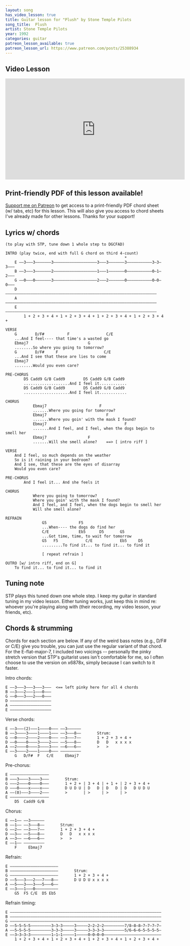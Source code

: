 ```yaml
---
layout: song
has_video_lesson: true
title: Guitar lesson for "Plush" by Stone Temple Pilots
song_title:  Plush
artist: Stone Temple Pilots
year: 1992
categories: guitar
patreon_lesson_available: true
patreon_lesson_url: https://www.patreon.com/posts/25388934
---
```


## Video Lesson

<iframe width="560" height="315" src="https://www.youtube.com/embed/6ik8ii6Yagk?showinfo=0" frameborder="0" allowfullscreen></iframe>

<!-- Coming soon! -->

## Print-friendly PDF of this lesson available!

[Support me on Patreon](https://www.patreon.com/posts/25388934) to get access to a print-friendly PDF chord sheet (w/ tabs, etc) for this lesson. This will also give you access to chord sheets I've already made for other lessons. Thanks for your support!

<!-- Coming later today! -->

## Lyrics w/ chords

    (to play with STP, tune down 1 whole step to DGCFAD)

    INTRO (play twice, end with full G chord on third 4-count)
                                                        *
        E ––3–––3–––––––3–––––––––––––––––––3–––3–––––––3–––––––––––3–3–3–––
        B ––3–––3–––––––2–––––––––––––––––––1–––1–––––––0–––––––––––0–1–2–––
        G ––0–––0–––––––3–––––––––––––––––––2–––2–––––––0–––––––––––0–0–0–––
        D ––––––––––––––––––––––––––––––––––––––––––––––––––––––––––––––––––
        A ––––––––––––––––––––––––––––––––––––––––––––––––––––––––––––––––––
        E ––––––––––––––––––––––––––––––––––––––––––––––––––––––––––––––––––
            1 + 2 + 3 + 4 + 1 + 2 + 3 + 4 + 1 + 2 + 3 + 4 + 1 + 2 + 3 + 4 +

    VERSE
        G        D/F#          F                C/E
        ...And I feel---- that time's a wasted go
        Ebmaj7                          G
        ........So where you going to tomorrow?
        G        D/F#     F                    C/E
        ...And I see that these are lies to come
        Ebmaj7
        ........Would you even care?

    PRE-CHORUS
            D5 Cadd9 G/B Cadd9        D5 Cadd9 G/B Cadd9
            ....................And I feel it............
            D5 Cadd9 G/B Cadd9        D5 Cadd9 G/B Cadd9
            ....................And I feel it............

    CHORUS
                Ebmaj7                       F
                .......Where you going for tomorrow?
                Ebmaj7                          F
                .......Where you goin' with the mask I found?
                Ebmaj7                                  F
                .......And I feel, and I feel, when the dogs begin to smell her
                Ebmaj7                  F
                .......Will she smell alone?    ==> [ intro riff ]

    VERSE
        And I feel, so much depends on the weather
        So is it raining in your bedroom?
        And I see, that these are the eyes of disarray
        Would you even care?

    PRE-CHORUS
            And I feel it... And she feels it

    CHORUS
                Where you going to tomorrow?
                Where you goin' with the mask I found?
                And I feel, and I feel, when the dogs begin to smell her
                Will she smell alone?

    REFRAIN
                    G5              F5
                    ...When---- the dogs do find her
                    C/E             Eb5      D5       G5
                    ...Got time, time, to wait for tomorrow
                    G5   F5            C/E            Eb5     D5
                    .........To find it... to find it... to find it

                    [ repeat refrain ]

    OUTRO [w/ intro riff, end on G]
        To find it... to find it... to find it

## Tuning note

STP plays this tuned down one whole step. I keep my guitar in standard tuning in my video lesson. Either tuning works, just keep this in mind re: whoever you're playing along with (their recording, my video lesson, your friends, etc).

## Chords & strumming

Chords for each section are below. If any of the weird bass notes (e.g., D/F# or C/E) give you trouble, you can just use the regular variant of that chord. For the E-flat-major-7, I included two voicings -- personally the pinky stretch version that STP's guitarist uses isn't comfortable for me, so I often choose to use the version on x6878x, simply because I can switch to it faster.

Intro chords:

    E ––3–––3–––3–––3–––  <== left pinky here for all 4 chords
    B ––3–––2–––1–––0–––
    G ––0–––3–––2–––0–––
    D ––––––––––––––––––
    A ––––––––––––––––––
    E ––––––––––––––––––

Verse chords:

    E ––3–––(2)–––1––––0––– ––3––––––
    B ––3––––3––––1––––1––– ––3–––8––       Strum:
    G ––0––––2––––2––––0––– ––3–––7––       1 + 2 + 3 + 4 +
    D ––0––––0––––3––––2––– ––5–––8––       D   D   x x x x
    A ––2––––0––––3––––3––– ––6–––6––       >   >
    E ––3––––2––––1––––0––– –––––––––
        G   D/F#  F   C/E     Ebmaj7

Pre-chorus:

    E –––––––––––––––––
    B –––3––––3––––3–––       Strum:
    G –––2––––0––––0–––       1 + 2 + | 3 + 4 | + 1 + | 2 + 3 + 4 +
    D –––0––––x––––x–––       D U D U | D   D | D   D | D   D U D U
    A ––(0)–––3––––2–––       >       | >     | >     | >
    E –––––––––––––––––
        D5  Cadd9 G/B

Chorus:

    E ––1–– ––3––––––
    B ––1–– ––3–––8––       Strum:
    G ––2–– ––3–––7––       1 + 2 + 3 + 4 +
    D ––3–– ––5–––8––       D   D   x x x x
    A ––3–– ––6–––6––       >   >
    E ––1–– –––––––––
        F     Ebmaj7

Refrain:

    E –––––––––––––––––––––
    B –––––––––––––––––––––       Strum:
    G –––––––––––––––––––––       1 + 2 + 3 + 4 +
    D ––5–––3–––2–––7–––8––       D U D U x x x x
    A ––5–––3–––3–––5–––6––
    E ––3–––1–––0––––––––––
        G5  F5 C/E  D5 Eb5

Refrain timing:

    E ––––––––––––––––––––––––––––––––––––––––––––––––––––––––––––––––––
    B ––––––––––––––––––––––––––––––––––––––––––––––––––––––––––––––––––
    G ––––––––––––––––––––––––––––––––––––––––––––––––––––––––––––––––––
    D ––5–5–5–5–––––––––3–3–3–––––3–––––2–2–2–2–––––––––7/8–8–8–7–7–7–7–
    A ––5–5–5–5–––––––––3–3–3–––––3–––––3–3–3–3–––––––––5/6–6–6–5–5–5–5–
    E ––3–3–3–3–––––––––1–1–1–––––1–––––0–0–0–0–––––––––––––––––––––––––
        1 + 2 + 3 + 4 + 1 + 2 + 3 + 4 + 1 + 2 + 3 + 4 + 1 + 2 + 3 + 4 +
